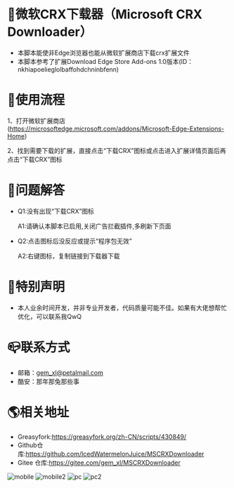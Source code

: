 
# 🎯微软CRX下载器（Microsoft CRX Downloader）
* 本脚本能使非Edge浏览器也能从微软扩展商店下载crx扩展文件
* 本脚本参考了扩展Download Edge Store Add-ons 1.0版本(ID：nkhiapoelieglolbaffohdchninbfenn)

# 📖使用流程
1、打开微软扩展商店(https://microsoftedge.microsoft.com/addons/Microsoft-Edge-Extensions-Home)

2、找到需要下载的扩展，直接点击“下载CRX”图标或点击进入扩展详情页面后再点击“下载CRX”图标

# 💊问题解答
* Q1:没有出现“下载CRX”图标

  A1:请确认本脚本已启用,关闭广告拦截插件,多刷新下页面

* Q2:点击图标后没反应或提示“程序包无效”

  A2:右键图标，复制链接到下载器下载

# 🔔特别声明
* 本人业余时间开发，并非专业开发者，代码质量可能不佳。如果有大佬想帮忙优化，可以联系我QwQ

# 📪联系方式
* 邮箱：gem_xl@petalmail.com
* 酷安：那年那兔那些事

# 🌎相关地址
* Greasyfork:https://greasyfork.org/zh-CN/scripts/430849/
* Github仓库:https://github.com/IcedWatermelonJuice/MSCRXDownloader
* Gitee 仓库:https://gitee.com/gem_xl/MSCRXDownloader

![mobile](https://user-images.githubusercontent.com/87429695/129848032-2d4489de-d830-4f5c-b9ee-932d0c69099a.png)
![mobile2](https://user-images.githubusercontent.com/87429695/129849194-303853cf-ee73-4696-bb3f-3e323b831a0c.png)
![pc](https://user-images.githubusercontent.com/87429695/129848038-8f4c7109-db79-4456-adf5-6909f89f695a.png)
![pc2](https://user-images.githubusercontent.com/87429695/129849207-1a11d60c-570c-4a58-bbd7-5f04d137089b.png)
